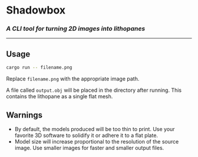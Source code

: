 # Shadowbox

### *A CLI tool for turning 2D images into lithopanes*

--- 

## Usage

```bash
cargo run -- filename.png
```

Replace `filename.png` with the appropriate image path.

A file called `output.obj` will be placed in the directory after running. This contains the lithopane as a single flat mesh.

## Warnings

- By default, the models produced will be too thin to print. Use your favorite 3D software to solidify it or adhere it to a flat plate.
- Model size will increase proportional to the resolution of the source image. Use smaller images for faster and smaller output files. 